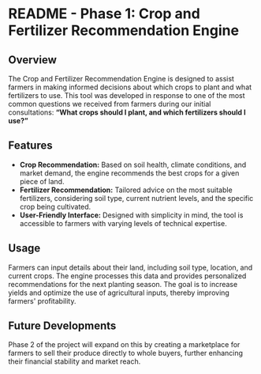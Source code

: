 # README - Phase 1: Crop and Fertilizer Recommendation Engine

## Overview

The Crop and Fertilizer Recommendation Engine is designed to assist farmers in making informed decisions about which crops to plant and what fertilizers to use. This tool was developed in response to one of the most common questions we received from farmers during our initial consultations: **“What crops should I plant, and which fertilizers should I use?”**

## Features

- **Crop Recommendation:** Based on soil health, climate conditions, and market demand, the engine recommends the best crops for a given piece of land.
- **Fertilizer Recommendation:** Tailored advice on the most suitable fertilizers, considering soil type, current nutrient levels, and the specific crop being cultivated.
- **User-Friendly Interface:** Designed with simplicity in mind, the tool is accessible to farmers with varying levels of technical expertise.

## Usage

Farmers can input details about their land, including soil type, location, and current crops. The engine processes this data and provides personalized recommendations for the next planting season. The goal is to increase yields and optimize the use of agricultural inputs, thereby improving farmers' profitability.

## Future Developments

Phase 2 of the project will expand on this by creating a marketplace for farmers to sell their produce directly to whole buyers, further enhancing their financial stability and market reach.
